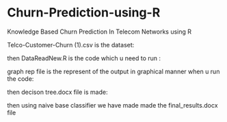 # Churn-Prediction-using-R
Knowledge Based Churn Prediction In Telecom Networks using R


Telco-Customer-Churn (1).csv is the dataset:

then DataReadNew.R is the code which u need to run :

graph rep file  is the represent of the output in graphical manner when u run the code:

then decison tree.docx file is made:

then using naive base classifier we have made made the final_results.docx file
